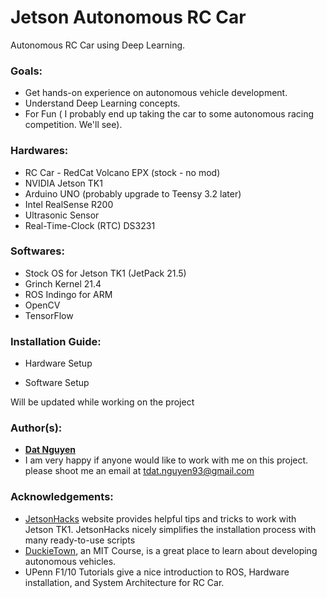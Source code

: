 # Jetson Autonomous RC Car

Autonomous RC Car using Deep Learning.


### Goals:
* Get hands-on experience on autonomous vehicle development.
* Understand Deep Learning concepts.
* For Fun ( I probably end up taking the car to some autonomous racing competition. We'll see).

### Hardwares:

* RC Car - RedCat Volcano EPX (stock - no mod)
* NVIDIA Jetson TK1
* Arduino UNO  (probably upgrade to Teensy 3.2 later)
* Intel RealSense R200
* Ultrasonic Sensor
* Real-Time-Clock (RTC) DS3231

### Softwares:

* Stock OS for Jetson TK1 (JetPack 21.5)
* Grinch Kernel 21.4
* ROS Indingo for ARM
* OpenCV
* TensorFlow

### Installation Guide:
 * Hardware Setup
 
 * Software Setup

Will be updated while working on the project

### Author(s):
* [**Dat Nguyen**](https://github.com/dat-ai)
* I am very happy if anyone would like to work with me on this project. please shoot me an email at tdat.nguyen93@gmail.com

### Acknowledgements:
* [JetsonHacks](http://www.jetsonhacks.com/) website provides helpful tips and tricks to work with Jetson TK1. JetsonHacks nicely simplifies the installation process with many ready-to-use scripts
* [DuckieTown](http://duckietown.mit.edu), an MIT Course,  is a great place to learn about developing autonomous vehicles.
* UPenn F1/10 Tutorials give a nice introduction to ROS, Hardware installation, and System Architecture for RC Car.

